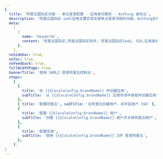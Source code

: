 ```yaml
---
{
  title: '阿里云国际区对接 - 单点登录配置 - 应用身份服务 - Authing 身份云',
  description: '阿里云国际区-saml应用主要实现支撑单点登录流程的功能。Authing合作网络提供 阿里云国际区对接，单点登录，SSO，实现应用的快捷登录、免密登录，提升员工办公体验、增强用户体验，增强企业数字化服务水平。',
  meta:
    [
      {
        name: 'keywords',
        content: '阿里云国际区,阿里云国际区软件, 阿里云国际区SaaS, SSO,应用身份服务,单点登录配置,Authing身份云',
      },
    ],
  noSidebar: true,
  noToc: true,
  noFeedback: true,
  fullWidthPage: true,
  bannerTitle: '使用 SAML2 登录阿里云控制台',
  steps:
    [
      {
        title: '在 {{$localeConfig.brandName}} 中创建应用',
        subTitle: '从 {{$localeConfig.brandName}} 应用市场中获取并创建应用',
      },
      { title: '配置阿里云', subTitle: '在阿里云创建用户，并开启用户 SSO' },
      {
        title: '配置 {{$localeConfig.brandName}} 用户',
        subTitle: '创建 {{$localeConfig.brandName}} 用户并关联阿里云用户',
      },
      {
        title: '配置完成',
        subTitle: '使用 {{$localeConfig.brandName}} IdP 登录阿里云',
      },
    ],
}
---
```


<IntegrationDetail/>
